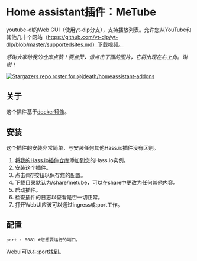 # Home assistant插件：MeTube

youtube-dl的Web GUI（使用yt-dlp分支），支持播放列表。允许您从YouTube和其他几十个网站（https://github.com/yt-dlp/yt-dlp/blob/master/supportedsites.md）下载视频。

_感谢大家给我的仓库点赞！要点赞，请点击下面的图片，它将出现在右上角。谢谢！_

[![Stargazers repo roster for @jdeath/homeassistant-addons](https://reporoster.com/stars/jdeath/homeassistant-addons)](https://github.com/jdeath/homeassistant-addons/stargazers)

## 关于

这个插件基于[docker镜像](https://github.com/alexta69/metube)。

## 安装

这个插件的安装非常简单，与安装任何其他Hass.io插件没有区别。

1. [将我的Hass.io插件仓库][repository]添加到您的Hass.io实例。
1. 安装这个插件。
1. 点击`保存`按钮以保存您的配置。
1. 下载目录默认为/share/metube，可以在share中更改为任何其他内容。
1. 启动插件。
1. 检查插件的日志以查看是否一切正常。
1. 打开WebUI应该可以通过ingress或<your-ip>:port工作。

## 配置

```
port : 8081 #您想要运行的端口。
```

Webui可以在<your-ip>:port找到。

[repository]: https://github.com/jdeath/homeassistant-addons